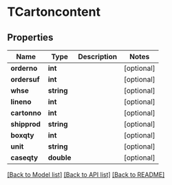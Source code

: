 # TCartoncontent

## Properties
Name | Type | Description | Notes
------------ | ------------- | ------------- | -------------
**orderno** | **int** |  | [optional] 
**ordersuf** | **int** |  | [optional] 
**whse** | **string** |  | [optional] 
**lineno** | **int** |  | [optional] 
**cartonno** | **int** |  | [optional] 
**shipprod** | **string** |  | [optional] 
**boxqty** | **int** |  | [optional] 
**unit** | **string** |  | [optional] 
**caseqty** | **double** |  | [optional] 

[[Back to Model list]](../README.md#documentation-for-models) [[Back to API list]](../README.md#documentation-for-api-endpoints) [[Back to README]](../README.md)


